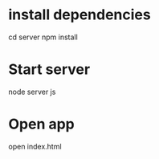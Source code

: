 
# install dependencies
cd server
npm install
# Start server
node server js
# Open app
open index.html
